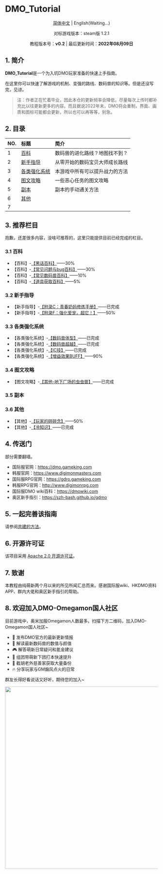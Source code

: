 # DMO_Tutorial

<div align="center">

[简体中文](README.md) | English(Waiting...)

对标游戏版本：steam版 1.2.1

教程版本号：<b>v0.2</b> | 最后更新时间：<b>2022年08月09日</b>
</div>

## 1. 简介

**DMO_Tutorial**是一个为入坑DMO玩家准备的快速上手指南。

在这里你可以快速了解游戏的机制、变强的路线、数码兽的知识等。但是还没写完，见谅。

> 注：作者正在忙着毕业，因此本仓的更新频率会降低，尽量每次上传时都补充比以往更新更多的内容。而且据说2022年末，DMO将会重制，界面、画质和图标可能都会更新，所以也可以再等等，别急。

## 2. 目录

| NO. | 标题                                   | 简介                         |
| :-- | :------------------------------------- | :-------------------------- |
| 1   | [百科](1.百科/README.md)                | 数码兽的进化路线？地图找不到？ |
| 2   | [新手指导](2.新手指导/README.md)         | 从零开始的数码宝贝大师成长路线 |
| 3   | [各类强化系统](3.各类强化系统/README.md) | 本游戏中所有可以提升战力的方法 |
| 4   | [图文攻略](4.图文攻略/README.md)         | 一些恶心任务的图文攻略         |
| 5   | [副本](5.副本/README.md)                | 副本的手动通关方法            |
| 6   | [其他](6.其他/README.md)                |                             |
| 7   |                                        |                             |

## 3. 推荐栏目

抱歉，还差很多内容，没啥可推荐的，这里只能提供目前已经完成的栏目。

### 3.1 百科

 - 【百科】-[【黑话百科】](1.百科/黑话百科.md)——30%
 - 【百科】-[【常见问题与bug百科】](1.百科/常见问题与bug百科.md)——30%
 - 【百科】-[【常见数码兽百科】](1.百科/常见数码兽百科.md)——10%
 - 【百科】-[【道具获取百科】](1.百科/道具获取百科.md)——5%

### 3.2 新手指导

 - 【新手指导】-[【附录C：青春奶妈修炼手册】](2.新手指导/附录C：青春奶妈修炼手册.md)——已完成
 - 【新手指导】-[【附录F：强化爱宠，超它！】](2.新手指导/附录F：强化爱宠，超它！.md)——50%

### 3.3 各类强化系统

 - 【各类强化系统】-[【数码兽体型】](3.各类强化系统/数码兽体型.md)——已完成
 - 【各类强化系统】-[【数码兽超越】](3.各类强化系统/数码兽超越.md)——已完成
 - 【各类强化系统】-[【IC技】](3.各类强化系统/IC技.md)——已完成
 - 【各类强化系统】-[【增益效果BUFF】](3.各类强化系统/增益效果BUFF.md)——90%

### 3.4 图文攻略

 - 【图文攻略】-[【其他-地下广场的虫虫兽】](4.图文攻略/其他-地下广场的虫虫兽.md)——已完成

### 3.5 副本



### 3.6 其他

 - 【其他】-[【玩家的碎碎念】](6.其他/玩家的碎碎念.md)——50%
 - 【其他】-[【冷知识】](6.其他/冷知识.md)——已完成

## 4. 传送门

部分需要翻墙。

 - 国际服官网：https://dmo.gameking.com
 - 韩服官网：https://www.digimonmasters.com
 - 国际服RPG官网：https://gdro.gameking.com
 - 韩服RPG官网：http://www.digimonrpg.com
 - 国际服DMO wiki百科：https://dmowiki.com
 - 奥区新手指引：https://szh-bash.github.io/gdmo

## 5. 一起完善该指南

请参阅[共建的方法](6.其他/共建的方法.md)。

## 6. 开源许可证

该项目采用 [Apache 2.0 开源许可证](LICENSE)。

## 7. 致谢

本教程由纯萌新两个月以来的所见所闻汇总而来。感谢国际服wiki、HKDMO资料APP、群内大佬和奥区新手指引的帮助。

## 8. 欢迎加入DMO-Omegamon国人社区

目前游戏中，奥米加服Omegamon人数最多。扫描下方二维码，加入DMO-Omegamon国人社区~

- 📰 发布DMO官方的最新更新情报
- 📝 解读最新数码兽的数值与颜值
- 🎮 解答萌新日常疑问和氪金建议
- 🚀 组团带萌新下团打本快速提升
- 👾 截胡老外慈善家获取大量备份
- 🔥 分享玩家与GM煽风点火的日常

群友长得好看说话又好听，期待您的加入~

<div align="center">
<img src="imgs/QQ群.jpg" height="600px" />
</div>
